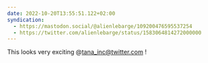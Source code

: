 ```yaml
---
date: 2022-10-20T13:55:51.122+02:00
syndication:
  - https://mastodon.social/@alienlebarge/109200476595537254
  - https://twitter.com/alienlebarge/status/1583064814272000000
---
```

This looks very exciting @tana_inc@twitter.com !
